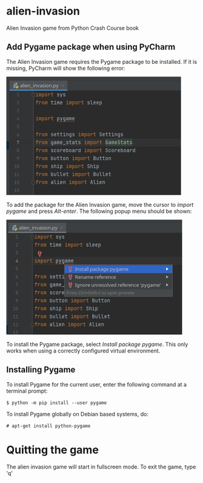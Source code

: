 # alien-invasion

Alien Invasion game from Python Crash Course book

## Add Pygame package when using PyCharm

The Alien Invasion game requires the Pygame package to be installed.
If it is missing, PyCharm will show the following error:

![alt text](missing_pygame_package.jpg "Missing Pygame package")

To add the package for the Alien Invasion game, move the cursor to *import pygame* and press *Alt-enter*. The following popup menu should be shown:

![alt text](install_pygame_package.jpg "Install Pygame package")

To install the Pygame package, select *Install package pygame*. This only works when using a correctly configured virtual environment.

## Installing Pygame

To install Pygame for the current user, enter the following command at a terminal prompt:

```
$ python -m pip install --user pygame
```

To install Pygame globally on Debian based systems, do:

```
# apt-get install python-pygame
```

# Quitting the game

The alien invasion game will start in fullscreen mode. To exit the game, type 'q'
